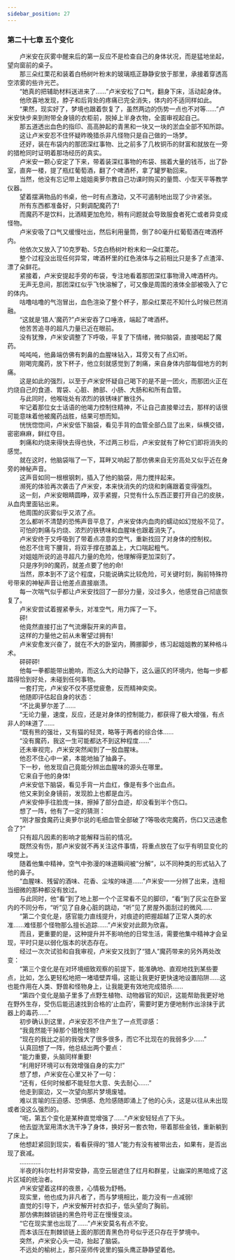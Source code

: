 ```yaml
---
sidebar_position: 27
---
```

### 第二十七章 五个变化  


　　卢米安在灰雾中醒来后的第一反应不是检查自己的身体状况，而是猛地坐起，望向窗前的桌子。  
　　那三朵红栗花和装着白杨树叶粉末的玻璃瓶正静静安放于那里，承接着穿透高空浓雾的些许光芒。  
　　“她真的把辅助材料送进来了……”卢米安松了口气，翻身下床，活动起身体。  
　　他欣喜地发现，脖子和后背处的疼痛已完全消失，体内的不适同样如此。  
　　“果然，现实好了，梦境也跟着恢复了，虽然两边的伤势一点也不对等……”卢米安快步来到附带全身镜的衣柜前，脱掉上半身衣物，全面审视起自己。  
　　那五道透出血色的指印、高高肿起的青黑和一块又一块的淤血全部不知所踪。  
　　这让卢米安忍不住怀疑昨晚猎杀非凡怪物只是自己做的一场梦。  
　　还好，装在布袋内的那团深红事物、比之前多了几枚铜币的财富和就放在一旁的猎枪同时证明着那场经历的真实。  
　　卢米安一颗心安定了下来，带着装深红事物的布袋、揣着大量的钱币，出了卧室，直奔一楼，提了瓶红葡萄酒，翻了个啤酒杯，拿了罐罗勒回来。  
　　当然，他没有忘记带上姐姐奥萝尔教自己功课时购买的量筒、小型天平等教学仪器。  
　　望着摆满物品的书桌，他一时有点激动，又不可遏制地出现了少许紧张。  
　　所有东西都准备好，只剩调配魔药了!  
　　而魔药不是饮料，比酒精更加危险，稍有问题就会导致服食者死亡或者异变成怪物。  
　　卢米安吸了口气又缓慢吐出，然后利用量筒，倒了80毫升红葡萄酒在啤酒杯内。  
　　他依次又放入了10克罗勒、5克白杨树叶粉末和一朵红栗花。  
　　整个过程没出现任何异常，啤酒杯里的红色液体与之前相比只是多了点渣滓、漂了朵鲜花。  
　　紧接着，卢米安提起手旁的布袋，专注地看着那团深红事物滑入啤酒杯内。  
　　无声无息间，那团深红似乎飞快溶解了，可又像是周围的液体全部被吸入了它的体内。  
　　咕噜咕噜的气泡冒出，血色渲染了整个杯子，那朵红栗花不知什么时候已然消融。  
　　“这就是‘猎人’魔药?”卢米安吞了口唾液，端起了啤酒杯。  
　　他苦苦追寻的超凡力量已近在眼前。  
　　没有犹豫，卢米安调整了下呼吸，平复了下情绪，微仰脑袋，直接喝起了魔药。  
　　吨吨吨，他鼻端仿佛有刺鼻的血腥味钻入，耳旁又有了点幻听。  
　　刚喝完魔药，放下杯子，他立刻就感觉到了刺痛，来自身体内部每個地方的刺痛。  
　　这是如此的强烈，以至于卢米安怀疑自己喝下的是不是一团火，而那团火正在灼烧自己的食道、胃袋、心脏、肺部、小肠、大肠和和所有血管。  
　　与此同时，他喉咙处有浓烈的铁锈味扩散往外。  
　　牢记着那位女士话语的他竭力控制住精神，不让自己直接晕过去，那样的话很可能意味着他被魔药战胜，结果可想而知。  
　　恍恍惚惚间，卢米安低下脑袋，看见手背的血管全部凸显了出来，纵横交错，密密麻麻，鲜红夺目。  
　　刺痛和灼烧来得快去得也快，不过两三秒后，卢米安就有了种它们即将消失的感觉。  
　　就在这时，他脑袋嗡了一下，耳畔又响起了那仿佛来自无穷高处又似乎近在身旁的神秘声音。  
　　这声音如同一根根钢刺，插入了他的脑袋，用力搅拌起来。  
　　濒死的体验再次袭击了卢米安，本来快消失的灼烧和刺痛跟着变得强烈。  
　　这一刻，卢米安眼睛圆睁，双手紧握，只觉有什么东西正要打开自己的皮肤，从血肉里面钻出来。  
　　他周围的灰雾似乎又浓了点。  
　　怎么都听不清楚的恐怖声音平息了，卢米安体内血肉的蠕动如幻觉般不见了。  
　　可怕的刺痛与灼烧、浓烈的铁锈味和血腥味也跟着消失了。  
　　卢米安终于又呼吸到了带着点凉意的空气，重新找回了对身体的控制权。  
　　他忍不住弯下腰背，将双手撑在膝盖上，大口喘起粗气。  
　　对姐姐所说的追寻超凡力量的危险，他理解得更加深刻了。  
　　只是序列9的魔药，就差点要了他的命!  
　　当然，原本到不了这个程度，只能说确实比较危险，可关键时刻，胸前特殊符号带来的神秘声音让他差点直接崩溃。  
　　每一次喘气似乎都让卢米安找回了一部分力量，没过多久，他感觉自己彻底恢复了。  
　　卢米安尝试着握紧拳头，对准空气，用力挥了一下。  
　　砰!  
　　他竟然直接打出了气流爆裂开来的声音。  
　　这样的力量他之前从未奢望过拥有!  
　　卢米安愈发兴奋了，就在不大的卧室内，腾挪脚步，练习起姐姐教的某种格斗术。  
　　砰砰砰!  
　　他每一拳都能带出脆响，而这么大的动静下，这么逼仄的环境内，他每一步都踏得恰到好处，未碰到任何事物。  
　　一套打完，卢米安不仅不感觉疲惫，反而精神奕奕。  
　　他随即评估起自身的状态：  
　　“不比奥萝尔差了……  
　　“无论力量，速度，反应，还是对身体的控制能力，都获得了极大增强，有点非人的味道了……  
　　“既有熊的强壮，又有猫的轻灵，略等于两者的综合体……  
　　“没有魔药，我这一生可能都达不到这种程度……”  
　　还未审视完，卢米安突然闻到了一股血腥味。  
　　他忍不住心中一紧，本能地抽了抽鼻子。  
　　下一秒，他发现自己竟能分辨出血腥味的源头在哪里。  
　　它来自于他的身体!  
　　卢米安低下脑袋，看见手背一片血红，像是有多个出血点。  
　　他又来到全身镜前，发现脸上也都是血污。  
　　卢米安伸手往脸庞一抹，擦掉了部分血迹，却没看到半个伤口。  
　　想了一阵，他有了一定的猜测：  
　　“刚才服食魔药让奥萝尔说的毛细血管全部破了?等吸收完魔药，伤口又迅速愈合了?”  
　　只有超凡因素的影响才能解释当前的情况。  
　　既然没有伤，那卢米安就不再关注这件事情，将重点放在了似乎有明显变化的嗅觉上。  
　　随着他集中精神，空气中弥漫的味道瞬间被“分解”，以不同种类的形式钻入了他的鼻子。  
　　“血腥味、残留的酒味、花香、尘埃的味道……”卢米安一一分辨了出来，连相当细微的那种都没有放过。  
　　与此同时，他“看”到了地上那一个个正常看不见的脚印，“看”到了灰尘在卧室内的不同分布，“听”见了自身心脏的跳动，“听”见了房屋外面刮过的微风……  
　　“第二个变化是，感官能力直线提升，对痕迹的把握超越了正常人类的水准……难怪那个怪物那么擅长追踪……”卢米安对此颇为欣喜。  
　　而且，更重要的是，这种提升并不影响他的日常生活，需要他集中精神才会呈现，平时只是以弱化版本的状态存在。  
　　经过一次次试验和自我审视，卢米安又找到了“猎人”魔药带来的另外两处改变：  
　　“第三个变化是在对环境细致观察的前提下，能准确地、直观地找到某些要点，比如，怎么更轻松地把一堵墙壁弄塌，这能让我更好更快速地设置陷阱……这也能作用在人类、野兽和怪物身上，让我能更有效地完成猎杀……  
　　“第四个变化是脑子里多了点野生植物、动物器官的知识，这能帮助我更好地在野外生存，受伤后能迅速找到合格的‘止血药’，需要时更方便地制作出涂抹于武器上的毒药……”  
　　初步确认到这里，卢米安忍不住产生了一点荒谬感：  
　　“我竟然能干掉那个猎枪怪物?  
　　“现在的我比之前的我强大了很多很多，而它不比现在的我弱多少……”  
　　认真回想了一阵，他总结出两个要点：  
　　“能力重要，头脑同样重要!  
　　“利用好环境可以有效增强自身的实力!”  
　　想了想，卢米安在心里又补了一句：  
　　“还有，任何时候都不能轻忽大意、失去耐心……”  
　　他走到窗边，又一次望向那片梦境废墟。  
　　难以言喻的压迫感、恐惧感、危险感随即涌上了他的心头，这是以往从未出现或者没这么强烈的。  
　　“呃，第五个变化是某种直觉增强了……”卢米安轻轻点了下头。  
　　他去盥洗室用清水洗干净了身体，换好另一套衣物，带着那些金钱，重新躺到了床上。  
　　他想赶紧回到现实，看看获得的“猎人”能力有没有被带出去，如果有，是否出现了衰减。  
　　…………  
　　半夜的科尔杜村非常安静，高空云层遮住了红月和群星，让幽深的黑暗成了这片区域的统治者。  
　　卢米安望着这样的夜景，心情极为舒畅。  
　　现实里，他也成为非凡者了，而与梦境相比，能力没有一点减弱!  
　　直觉的引导下，卢米安解开衬衣扣子，低头望向了胸前。  
　　那仿佛荆棘锁链的黑色符号正在慢慢变淡。  
　　“它在现实里也出现了……”卢米安莫名有点不安。  
　　而本该压在荆棘锁链上面的那团青黑色符号似乎还只存在于梦境中。  
　　突然，卢米安心头一动，抬起了脑袋。  
　　不远处的榆树上，那只巫师传说里的猫头鹰正静静望着他。  
